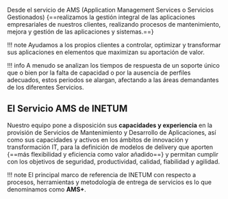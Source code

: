 Desde el servicio de AMS (Application Management Services o Servicios Gestionados) {==realizamos la gestión 
integral de las aplicaciones empresariales de nuestros clientes, realizando procesos de mantenimiento, 
mejora y gestión de las aplicaciones y sistemas.==}

!!! note
    Ayudamos a los propios clientes a controlar, optimizar y  transformar sus aplicaciones en elementos que 
    maximizan su aportación de valor.

!!! info
    A menudo se analizan los tiempos de respuesta de un soporte único que o bien por la falta de capacidad o por 
    la ausencia de perfiles adecuados, estos periodos se alargan, afectando a las áreas demandantes de los 
    diferentes Servicios.

## El Servicio AMS de INETUM
Nuestro equipo pone a disposición sus **capacidades y experiencia** en la provisión de Servicios de Mantenimiento
y Desarrollo de Aplicaciones, así como sus capacidades y activos en los ámbitos de innovación y transformación IT,
para la definición de modelos de delivery que aporten {==más flexibilidad y eficiencia como valor
añadido==} y permitan cumplir con los objetivos de seguridad, productividad, calidad, fiabilidad y agilidad. 

!!! note
    El principal marco de referencia de INETUM con respecto a procesos, herramientas y metodología de 
    entrega de servicios es lo que denominamos como **AMS+**. 
